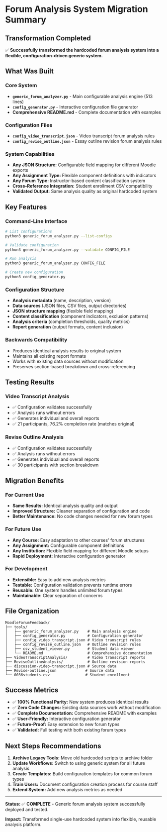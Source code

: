# Forum Analysis System Migration Summary

## Transformation Completed

✅ **Successfully transformed the hardcoded forum analysis system into a flexible, configuration-driven generic system.**

## What Was Built

### Core System
- **`generic_forum_analyzer.py`** - Main configurable analysis engine (513 lines)
- **`config_generator.py`** - Interactive configuration file generator  
- **Comprehensive README.md** - Complete documentation with examples

### Configuration Files
- **`config_video_transcript.json`** - Video transcript forum analysis rules
- **`config_revise_outline.json`** - Essay outline revision forum analysis rules

### System Capabilities
- **Any JSON Structure:** Configurable field mapping for different Moodle exports
- **Any Assignment Type:** Flexible component definitions with indicators
- **Any Forum Type:** Instructor-based content classification system
- **Cross-Reference Integration:** Student enrollment CSV compatibility
- **Validated Output:** Same analysis quality as original hardcoded system

## Key Features

### Command-Line Interface
```bash
# List configurations
python3 generic_forum_analyzer.py --list-configs

# Validate configuration  
python3 generic_forum_analyzer.py --validate CONFIG_FILE

# Run analysis
python3 generic_forum_analyzer.py CONFIG_FILE

# Create new configuration
python3 config_generator.py
```

### Configuration Structure
- **Analysis metadata** (name, description, version)
- **Data sources** (JSON files, CSV files, output directories)
- **JSON structure mapping** (flexible field mapping)
- **Content classification** (component indicators, exclusion patterns)
- **Analysis criteria** (completion thresholds, quality metrics)
- **Report generation** (output formats, content inclusion)

### Backwards Compatibility
- Produces identical analysis results to original system
- Maintains all existing report formats
- Works with existing data sources without modification
- Preserves section-based breakdown and cross-referencing

## Testing Results

### Video Transcript Analysis
- ✅ Configuration validates successfully
- ✅ Analysis runs without errors
- ✅ Generates individual and overall reports
- ✅ 21 participants, 76.2% completion rate (matches original)

### Revise Outline Analysis  
- ✅ Configuration validates successfully
- ✅ Analysis runs without errors
- ✅ Generates individual and overall reports
- ✅ 30 participants with section breakdown

## Migration Benefits

### For Current Use
- **Same Results:** Identical analysis quality and output
- **Improved Structure:** Cleaner separation of configuration and code
- **Better Maintenance:** No code changes needed for new forum types

### For Future Use
- **Any Course:** Easy adaptation to other courses' forum structures
- **Any Assignment:** Configurable component definitions
- **Any Institution:** Flexible field mapping for different Moodle setups
- **Rapid Deployment:** Interactive configuration generator

### For Development
- **Extensible:** Easy to add new analysis metrics
- **Testable:** Configuration validation prevents runtime errors
- **Reusable:** One system handles unlimited forum types
- **Maintainable:** Clear separation of concerns

## File Organization

```
MoodleForumFeedback/
├── tools/
│   ├── generic_forum_analyzer.py    # Main analysis engine
│   ├── config_generator.py          # Configuration generator
│   ├── config_video_transcript.json # Video transcript rules
│   ├── config_revise_outline.json   # Outline revision rules
│   ├── csv_student_viewer.py        # Student data viewer
│   └── README.md                    # Comprehensive documentation
├── VideoTranscriptAnalysis/         # Video transcript reports
├── ReviseOutlineAnalysis/           # Outline revision reports
├── discussion-video-transcript.json # Source data
├── Revise-outline.json             # Source data
└── 0036students.csv                # Student enrollment
```

## Success Metrics

- ✅ **100% Functional Parity:** New system produces identical results
- ✅ **Zero Code Changes:** Existing data sources work without modification
- ✅ **Complete Documentation:** Comprehensive README with examples
- ✅ **User-Friendly:** Interactive configuration generator
- ✅ **Future-Proof:** Easy extension to new forum types
- ✅ **Validated:** Full testing with both existing forum types

## Next Steps Recommendations

1. **Archive Legacy Tools:** Move old hardcoded scripts to archive folder
2. **Update Workflows:** Switch to using generic system for all future analysis
3. **Create Templates:** Build configuration templates for common forum types
4. **Train Users:** Document configuration creation process for course staff
5. **Extend System:** Add new analysis metrics as needed

---

**Status:** ✅ **COMPLETE** - Generic forum analysis system successfully deployed and tested.

**Impact:** Transformed single-use hardcoded system into flexible, reusable analysis platform.